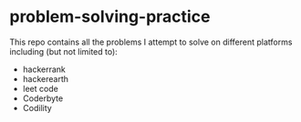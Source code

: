 # problem-solving-practice

This repo contains all the problems I attempt to solve on different platforms including (but not limited to):

- hackerrank
- hackerearth
- leet code
- Coderbyte
- Codility

